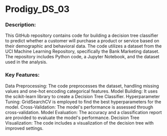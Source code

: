 # Prodigy_DS_03

### Description:
This GitHub repository contains code for building a decision tree classifier to predict whether a customer will purchase a product or service based on their demographic and behavioral data. The code utilizes a dataset from the UCI Machine Learning Repository, specifically the Bank Marketing dataset. The repository includes Python code, a Jupyter Notebook, and the dataset used in the analysis.

### Key Features:

Data Preprocessing: The code preprocesses the dataset, handling missing values and one-hot encoding categorical features.
Model Building: It uses the scikit-learn library to create a Decision Tree Classifier.
Hyperparameter Tuning: GridSearchCV is employed to find the best hyperparameters for the model.
Cross-Validation: The model's performance is assessed through cross-validation.
Model Evaluation: The accuracy and a classification report are provided to evaluate the model's performance.
Decision Tree Visualization: The code includes a visualization of the decision tree with improved settings.
